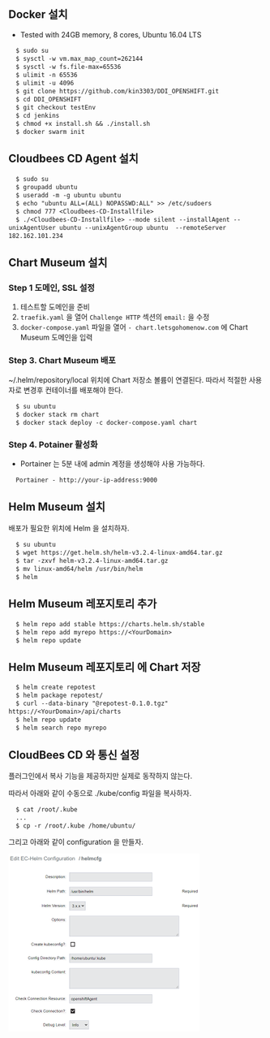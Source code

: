 
## Docker 설치

- Tested with 24GB memory, 8 cores,  Ubuntu 16.04 LTS  

```console
  $ sudo su 
  $ sysctl -w vm.max_map_count=262144
  $ sysctl -w fs.file-max=65536
  $ ulimit -n 65536
  $ ulimit -u 4096
  $ git clone https://github.com/kin3303/DDI_OPENSHIFT.git
  $ cd DDI_OPENSHIFT
  $ git checkout testEnv
  $ cd jenkins
  $ chmod +x install.sh && ./install.sh
  $ docker swarm init
```

## Cloudbees CD Agent 설치

```console
  $ sudo su
  $ groupadd ubuntu
  $ useradd -m -g ubuntu ubuntu
  $ echo "ubuntu ALL=(ALL) NOPASSWD:ALL" >> /etc/sudoers
  $ chmod 777 <Cloudbees-CD-Installfile>
  $ ./<Cloudbees-CD-Installfile> --mode silent --installAgent --unixAgentUser ubuntu --unixAgentGroup ubuntu  --remoteServer 182.162.101.234
```

## Chart Museum 설치
 
###  Step 1 도메인, SSL 설정

1. 테스트할 도메인을 준비
2. `traefik.yaml` 을 열어 `Challenge HTTP` 섹션의  `email:`  을 수정 
3. `docker-compose.yaml` 파일을 열어 `- chart.letsgohomenow.com` 에 Chart Museum 도메인을 입력 


###  Step 3. Chart Museum 배포

~/.helm/repository/local 위치에 Chart 저장소 볼륨이 연결된다.
 따라서 적절한 사용자로 변경후 컨테이너를 배포해야 한다.
 
```console
  $ su ubuntu
  $ docker stack rm chart
  $ docker stack deploy -c docker-compose.yaml chart 
```

### Step 4. Potainer 활성화

- Portainer 는 5분 내에 admin 계정을 생성해야 사용 가능하다. 

```
  Portainer - http://your-ip-address:9000
```


## Helm Museum 설치

배포가 필요한 위치에 Helm 을 설치하자.

```console
  $ su ubuntu
  $ wget https://get.helm.sh/helm-v3.2.4-linux-amd64.tar.gz
  $ tar -zxvf helm-v3.2.4-linux-amd64.tar.gz
  $ mv linux-amd64/helm /usr/bin/helm
  $ helm
```

## Helm Museum 레포지토리 추가

```console
  $ helm repo add stable https://charts.helm.sh/stable
  $ helm repo add myrepo https://<YourDomain>
  $ helm repo update
```

## Helm Museum 레포지토리 에 Chart 저장

```console
  $ helm create repotest
  $ helm package repotest/
  $ curl --data-binary "@repotest-0.1.0.tgz" https://<YourDomain>/api/charts
  $ helm repo update
  $ helm search repo myrepo
```

## CloudBees CD 와 통신 설정

플러그인에서 복사 기능을 제공하지만 실제로 동작하지 않는다.

따라서 아래와 같이 수동으로 ./kube/config 파일을 복사하자.

```console
  $ cat /root/.kube
  ...
  $ cp -r /root/.kube /home/ubuntu/
```

그리고 아래와 같이 configuration 을 만들자.

<img src="../img/cbcdConfig.png" alt="CBCD" height="350"> 

